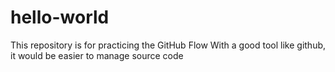 # hello-world
This repository is for practicing the GitHub Flow
With a good tool like github, it would be easier to manage source code
